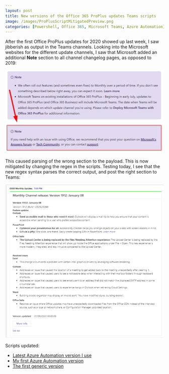 ```yaml
---
layout: post
title: New versions of the Office 365 ProPlus updates Teams scripts
image: /images/ProPlusScriptMitigatedPreview.png
categories: [Powershell, Office 365, Microsoft Teams, Azure Automation]
---
```


After the first Office ProPlus updates for 2020 showed up last week, I saw jibberish as output in the Teams channels. Looking into the Microsoft websites for the different update channels, I saw that Microsoft added an additional **Note** section to all channel changelog pages, as opposed to 2019:

![](/images/ReleaseNotes.png)

This caused parsing of the wrong section to the payload. This is now mitigated by changing the regex in the scripts. Testing today, I see that the new regex syntax parses the correct output, and post the right section to Teams:

![](/images/ProPlusScriptMitigated.png)

Scripts updated:
- [Latest Azure Automation version I use](https://github.com/einast/PS_M365_scripts/blob/master/AzureAutomation/AzOfficeProPlusUpdates_(without_runas_account).ps1)
- [My first Azure Automation version](https://github.com/einast/PS_M365_scripts/blob/master/OfficeProPlusupdates.ps1)
- [The first generic version](https://github.com/einast/PS_M365_scripts/blob/master/AzureAutomation/AzOfficeProPlusUpdates.ps1)